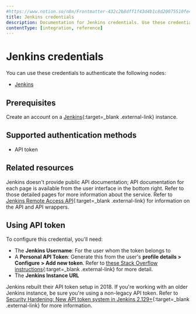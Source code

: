 ```yaml
---
#https://www.notion.so/n8n/Frontmatter-432c2b8dff1f43d4b1c8d20075510fe4
title: Jenkins credentials
description: Documentation for Jenkins credentials. Use these credentials to authenticate Jenkins in n8n, a workflow automation platform.
contentType: [integration, reference]
---
```


# Jenkins credentials

You can use these credentials to authenticate the following nodes:

- [Jenkins](/integrations/builtin/app-nodes/n8n-nodes-base.jenkins/)


## Prerequisites

Create an account on a [Jenkins](https://www.jenkins.io/){:target=_blank .external-link} instance.

## Supported authentication methods

- API token

## Related resources

Jenkins doesn't provide public API documentation; API documentation for each page is available from the user interface in the bottom right. Refer to those detailed pages for more information about the service. Refer to [Jenkins Remote Access API](https://www.jenkins.io/doc/book/using/remote-access-api/){:target=_blank .external-link} for information on the API and API wrappers.

## Using API token

To configure this credential, you'll need:

- The **Jenkins Username**: For the user whom the token belongs to
- A **Personal API Token**: Generate this from the user's **profile details > Configure > Add new token**. Refer to [these Stack Overflow instructions](https://stackoverflow.com/questions/45466090/how-to-get-the-api-token-for-jenkins){:target=_blank .external-link} for more detail.
- The **Jenkins Instance URL**

Jenkins rebuilt their API token setup in 2018. If you're working with an older Jenkins instance, be sure you're using a non-legacy API token. Refer to [Security Hardening: New API token system in Jenkins 2.129+](https://www.jenkins.io/blog/2018/07/02/new-api-token-system/){:target=_blank .external-link} for more information.


